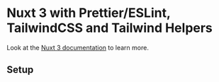 # Nuxt 3 with Prettier/ESLint, TailwindCSS and Tailwind Helpers

Look at the [Nuxt 3 documentation](https://nuxt.com/docs/getting-started/introduction) to learn more.

## Setup

